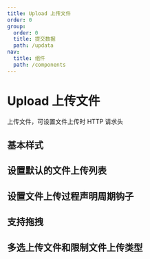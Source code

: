 ```yaml
---
title: Upload 上传文件
order: 0
group:
  order: 0
  title: 提交数据
  path: /updata
nav:
  title: 组件
  path: /components
---
```


# Upload 上传文件

上传文件，可设置文件上传时 HTTP 请求头

## 基本样式

<code src="./demo/base.tsx"></code>

## 设置默认的文件上传列表

<code src="./demo/fileList.tsx"></code>

## 设置文件上传过程声明周期钩子

<code src="./demo/hook.tsx"></code>

## 支持拖拽

<code src="./demo/drag.tsx"></code>

## 多选上传文件和限制文件上传类型

<code src="./demo/other.tsx"></code>

<API src="./index.tsx"> </API>

